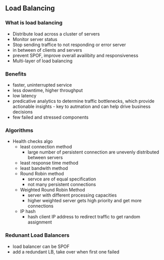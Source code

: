 ## Load Balancing

### What is load balancing
- Distribute load across a cluster of servers
- Monitor server status
- Stop sending traffice to not responding or error server
- in between of clients and servers
- prevent SPOF, improve overall availibity and responsiveness
- Multi-layer of load balancing

### Benefits
- faster, uninterrupted service
- less downtime, higher throughput
- low latency
- predicative analytics to determine traffic bottlenecks, which provide actionable insights - key to autmation and can help drive business decisions
- few failed and stressed components

### Algorithms
- Health checks algo
  - least connection method
    - large number of persistent connection are unevenly distributed between servers
  - least response time method
  - least bandwith method
  - Round Robin method
    - servce are of equal specification
    - not many persistent connections
  - Weighted Round Robin Method
    - server with different processing capacities
    - higher weighted server gets high priority and get more connections
  - IP hash
    - hash client IP address to redirect traffic to get random assignment

### Redunant Load Balancers
- load balancer can be SPOF
- add a redundant LB, take over when first one failed
    
